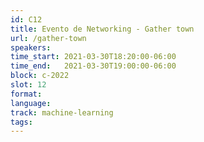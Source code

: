 ```yaml
---
id: C12
title: Evento de Networking - Gather town
url: /gather-town
speakers:
time_start: 2021-03-30T18:20:00-06:00
time_end:   2021-03-30T19:00:00-06:00
block: c-2022
slot: 12
format: 
language: 
track: machine-learning
tags:
---
```


